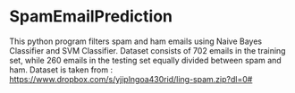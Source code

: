 # SpamEmailPrediction
This python program filters spam and ham emails using Naive Bayes Classifier and SVM Classifier.
Dataset consists of 702 emails in the training set, while 260 emails in the testing set equally divided between spam and ham.
Dataset is taken from : https://www.dropbox.com/s/yjiplngoa430rid/ling-spam.zip?dl=0#

